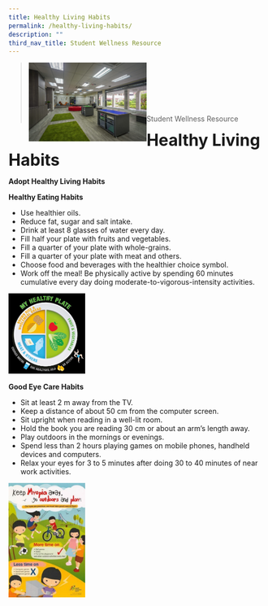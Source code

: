 ```yaml
---
title: Healthy Living Habits
permalink: /healthy-living-habits/
description: ""
third_nav_title: Student Wellness Resource
---
```

><img src="/images/Useful%20Links/Picture-6-scaled.jpg"  
     style="width:50%"
			align="left"><br><br><br><br><br><br>
>Student Wellness Resource

**<font size=6>Healthy Living Habits</font>**

**Adopt Healthy Living Habits**

**Healthy Eating Habits**

*   Use healthier oils.
*   Reduce fat, sugar and salt intake.
*   Drink at least 8 glasses of water every day.
*   Fill half your plate with fruits and vegetables.
*   Fill a quarter of your plate with whole-grains.
*   Fill a quarter of your plate with meat and others.
*   Choose food and beverages with the healthier choice symbol.
*   Work off the meal! Be physically active by spending 60 minutes cumulative every day doing moderate-to-vigorous-intensity activities.

<img src="/images/Useful%20Links/Healthy%20Living%20Habits.jpg"  
     style="width:30%">

**Good Eye Care Habits**

*   Sit at least 2 m away from the TV.
*   Keep a distance of about 50 cm from the computer screen.
*   Sit upright when reading in a well-lit room.
*   Hold the book you are reading 30 cm or about an arm’s length away.
*   Play outdoors in the mornings or evenings.
*   Spend less than 2 hours playing games on mobile phones, handheld devices and computers.
*   Relax your eyes for 3 to 5 minutes after doing 30 to 40 minutes of near work activities.

<img src="/images/Useful%20Links/Healthy%20Living%20Habits%202.jpg"  
     style="width:30%">